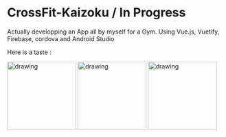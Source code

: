 # CrossFit-Kaizoku / In Progress

Actually developping an App all by myself for a Gym.
Using Vue.js, Vuetify, Firebase, cordova and Android Studio

Here is a taste :

<div style="display : inline-block">
<img src="https://user-images.githubusercontent.com/26858750/99322877-35905900-2871-11eb-855c-fd44546c561e.jpg" alt="drawing" width="160"/>

<img src="https://user-images.githubusercontent.com/26858750/99322886-3b863a00-2871-11eb-9594-138efbd4547a.jpg" alt="drawing" width="160"/>

<img src="https://user-images.githubusercontent.com/26858750/99322902-4214b180-2871-11eb-878e-9e9d38106084.jpg" alt="drawing" width="160"/>
</div>

